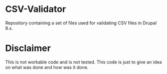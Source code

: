 # CSV-Validator
Repository containing a set of files used for validating CSV files in Drupal 8.x.

# Disclaimer
This is not workable code and is not tested. This code is just to give an idea on
what was done and how was it done.
